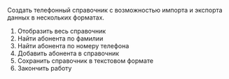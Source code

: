 Создать телефонный справочник с возможностью импорта и экспорта данных в нескольких форматах.

1. Отобразить весь справочник
2. Найти абонента по фамилии
3. Найти абонента по номеру телефона
4. Добавить абонента в справочник
5. Сохранить справочник в текстовом формате
6. Закончить работу